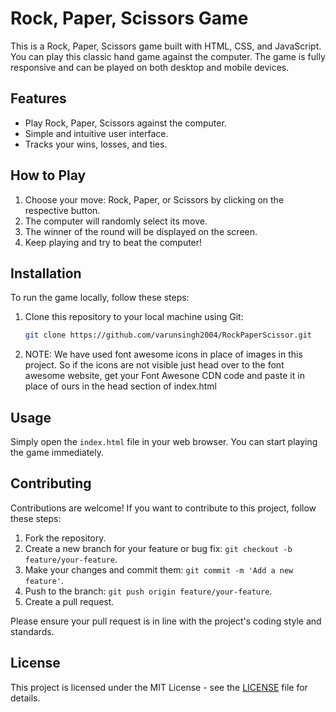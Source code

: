 # Rock, Paper, Scissors Game

This is a Rock, Paper, Scissors game built with HTML, CSS, and JavaScript. You can play this classic hand game against the computer. The game is fully responsive and can be played on both desktop and mobile devices.

## Features

- Play Rock, Paper, Scissors against the computer.
- Simple and intuitive user interface.
- Tracks your wins, losses, and ties.

## How to Play

1. Choose your move: Rock, Paper, or Scissors by clicking on the respective button.
2. The computer will randomly select its move.
3. The winner of the round will be displayed on the screen.
4. Keep playing and try to beat the computer!

## Installation

To run the game locally, follow these steps:

1. Clone this repository to your local machine using Git:

   ```bash
   git clone https://github.com/varunsingh2004/RockPaperScissor.git
2. NOTE:
   We have used font awesome icons in place of images in this project.
   So if the icons are not visible just head over to the font awesome website,
   get your Font Awesone CDN code and paste it in place of ours in the head
   section of index.html


## Usage

Simply open the `index.html` file in your web browser. You can start playing the game immediately. 

## Contributing

Contributions are welcome! If you want to contribute to this project, follow these steps:

1. Fork the repository.
2. Create a new branch for your feature or bug fix: `git checkout -b feature/your-feature`.
3. Make your changes and commit them: `git commit -m 'Add a new feature'`.
4. Push to the branch: `git push origin feature/your-feature`.
5. Create a pull request.

Please ensure your pull request is in line with the project's coding style and standards. 

## License

This project is licensed under the MIT License - see the [LICENSE](LICENSE) file for details.
